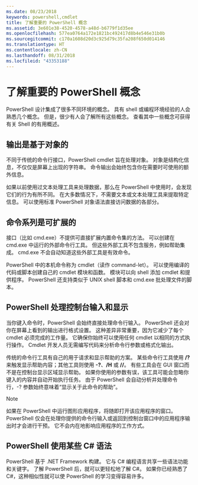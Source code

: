 ```yaml
---
ms.date: 08/23/2018
keywords: powershell,cmdlet
title: 了解重要的 PowerShell 概念
ms.assetid: 3e601e38-4520-4578-a48d-b6779f1d35ee
ms.openlocfilehash: 577ea0764a172e1821bc492417d8b4e546e31b0b
ms.sourcegitcommit: c170a1608d20d3c925d79c35fa208f650d014146
ms.translationtype: HT
ms.contentlocale: zh-CN
ms.lasthandoff: 08/31/2018
ms.locfileid: "43353188"
---
```

# <a name="understanding-important-powershell-concepts"></a>了解重要的 PowerShell 概念

PowerShell 设计集成了很多不同环境的概念。 具有 shell 或编程环境经验的人会熟悉几个概念。 但是，很少有人会了解所有这些概念。 查看其中一些概念可获得有关 Shell 的有用概述。

## <a name="output-is-object-based"></a>输出是基于对象的

不同于传统的命令行接口，PowerShell cmdlet 旨在处理对象。
对象是结构化信息，不仅仅是屏幕上出现的字符串。 命令输出会始终包含你在需要时可使用的额外信息。

如果以前使用过文本处理工具来处理数据，那么在 PowerShell 中使用时，会发现它们的行为有所不同。 在大多数情况下，不需要文本或文本处理工具来提取特定信息。 可以使用标准 PowerShell 对象语法直接访问数据的各部分。

## <a name="the-command-family-is-extensible"></a>命令系列是可扩展的

接口（比如 cmd.exe）不提供可直接扩展内置命令集的方法。 可以创建在 cmd.exe 中运行的外部命令行工具。 但这些外部工具不包含服务，例如帮助集成。 cmd.exe 不会自动知道这些外部工具是有效命令。

PowerShell 中的本机命令称为 cmdlet（读作 command-let）。 可以使用编译的代码或脚本创建自己的 cmdlet 模块和函数。 模块可以向 shell 添加 cmdlet 和提供程序。 PowerShell 还支持类似于 UNIX shell 脚本和 cmd.exe 批处理文件的脚本。

## <a name="powershell-handles-console-input-and-display"></a>PowerShell 处理控制台输入和显示

当你键入命令时，PowerShell 会始终直接处理命令行输入。 PowerShell 还会对你在屏幕上看到的输出进行格式设置。 这种差异非常重要，因为它减少了每个 cmdlet 必须完成的工作量。 它确保你始终可以使用任何 cmdlet 以相同的方式执行操作。 Cmdlet 开发人员无需编写代码来分析命令行参数或格式化输出。

传统的命令行工具有自己的用于请求和显示帮助的方案。 某些命令行工具使用 **/?** 来触发显示帮助内容；其他工具则使用 **-?**、**/H** 或 **//**。 有些工具会在 GUI 窗口而不是在控制台显示区域显示帮助。 如果你使用的参数有误，该工具可能会忽略你键入的内容并自动开始执行任务。
由于 PowerShell 会自动分析并处理命令行，-?  参数始终意味着“显示关于此命令的帮助”。

> [!NOTE]
> 如果在 PowerShell 中运行图形应用程序，将随即打开该应用程序的窗口。
> PowerShell 仅会在处理你提供的命令行输入或返回到控制台窗口中的应用程序输出时才会进行干预。 它不会内在地影响应用程序的工作方式。

## <a name="powershell-uses-some-c-syntax"></a>PowerShell 使用某些 C# 语法

PowerShell 基于 .NET Framework 构建。 它与 C# 编程语言共享一些语法功能和关键字。 了解 PowerShell 后，就可以更轻松地了解 C#。 如果你已经熟悉了 C#，这种相似性就可以使 PowerShell 的学习变得容易许多。